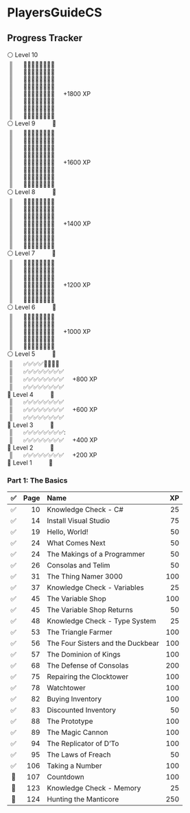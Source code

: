 # PlayersGuideCS

## Progress Tracker

:white_circle: Level 10 <br/>
&nbsp;║&nbsp;&nbsp;&nbsp;&nbsp;&nbsp; :black_square_button::black_square_button::black_square_button::black_square_button::black_square_button::black_square_button::black_square_button::black_square_button: &nbsp;&nbsp;&nbsp; <br/>
&nbsp;║&nbsp;&nbsp;&nbsp;&nbsp;&nbsp; :black_square_button::black_square_button::black_square_button::black_square_button::black_square_button::black_square_button::black_square_button::black_square_button: &nbsp;&nbsp;&nbsp; <br/>
&nbsp;║&nbsp;&nbsp;&nbsp;&nbsp;&nbsp; :black_square_button::black_square_button::black_square_button::black_square_button::black_square_button::black_square_button::black_square_button::black_square_button: &nbsp;&nbsp;&nbsp; <br/>
&nbsp;║&nbsp;&nbsp;&nbsp;&nbsp;&nbsp; :black_square_button::black_square_button::black_square_button::black_square_button::black_square_button::black_square_button::black_square_button::black_square_button: &nbsp;&nbsp;&nbsp; <br/>
&nbsp;║&nbsp;&nbsp;&nbsp;&nbsp;&nbsp; :black_square_button::black_square_button::black_square_button::black_square_button::black_square_button::black_square_button::black_square_button::black_square_button: &nbsp;&nbsp;&nbsp; +1800 XP<br/>
&nbsp;║&nbsp;&nbsp;&nbsp;&nbsp;&nbsp; :black_square_button::black_square_button::black_square_button::black_square_button::black_square_button::black_square_button::black_square_button::black_square_button: &nbsp;&nbsp;&nbsp; <br/>
&nbsp;║&nbsp;&nbsp;&nbsp;&nbsp;&nbsp; :black_square_button::black_square_button::black_square_button::black_square_button::black_square_button::black_square_button::black_square_button::black_square_button: &nbsp;&nbsp;&nbsp; <br/>
&nbsp;║&nbsp;&nbsp;&nbsp;&nbsp;&nbsp; :black_square_button::black_square_button::black_square_button::black_square_button::black_square_button::black_square_button::black_square_button::black_square_button: &nbsp;&nbsp;&nbsp; <br/>
:white_circle: Level 9 &nbsp;&nbsp;&nbsp;&nbsp;&nbsp;&nbsp;&nbsp;&nbsp; :small_red_triangle: &nbsp;&nbsp;&nbsp;&nbsp;&nbsp;&nbsp; <br/>
&nbsp;║&nbsp;&nbsp;&nbsp;&nbsp;&nbsp; :black_square_button::black_square_button::black_square_button::black_square_button::black_square_button::black_square_button::black_square_button::black_square_button: &nbsp;&nbsp;&nbsp; <br/>
&nbsp;║&nbsp;&nbsp;&nbsp;&nbsp;&nbsp; :black_square_button::black_square_button::black_square_button::black_square_button::black_square_button::black_square_button::black_square_button::black_square_button: &nbsp;&nbsp;&nbsp; <br/>
&nbsp;║&nbsp;&nbsp;&nbsp;&nbsp;&nbsp; :black_square_button::black_square_button::black_square_button::black_square_button::black_square_button::black_square_button::black_square_button::black_square_button: &nbsp;&nbsp;&nbsp; <br/>
&nbsp;║&nbsp;&nbsp;&nbsp;&nbsp;&nbsp; :black_square_button::black_square_button::black_square_button::black_square_button::black_square_button::black_square_button::black_square_button::black_square_button: &nbsp;&nbsp;&nbsp; <br/>
&nbsp;║&nbsp;&nbsp;&nbsp;&nbsp;&nbsp; :black_square_button::black_square_button::black_square_button::black_square_button::black_square_button::black_square_button::black_square_button::black_square_button: &nbsp;&nbsp;&nbsp; +1600 XP<br/>
&nbsp;║&nbsp;&nbsp;&nbsp;&nbsp;&nbsp; :black_square_button::black_square_button::black_square_button::black_square_button::black_square_button::black_square_button::black_square_button::black_square_button: &nbsp;&nbsp;&nbsp; <br/>
&nbsp;║&nbsp;&nbsp;&nbsp;&nbsp;&nbsp; :black_square_button::black_square_button::black_square_button::black_square_button::black_square_button::black_square_button::black_square_button::black_square_button: &nbsp;&nbsp;&nbsp; <br/>
&nbsp;║&nbsp;&nbsp;&nbsp;&nbsp;&nbsp; :black_square_button::black_square_button::black_square_button::black_square_button::black_square_button::black_square_button::black_square_button::black_square_button: &nbsp;&nbsp;&nbsp; <br/>
:white_circle: Level 8 &nbsp;&nbsp;&nbsp;&nbsp;&nbsp;&nbsp;&nbsp;&nbsp; :small_red_triangle: &nbsp;&nbsp;&nbsp;&nbsp;&nbsp;&nbsp; <br/>
&nbsp;║&nbsp;&nbsp;&nbsp;&nbsp;&nbsp; :black_square_button::black_square_button::black_square_button::black_square_button::black_square_button::black_square_button::black_square_button::black_square_button: &nbsp;&nbsp;&nbsp; <br/>
&nbsp;║&nbsp;&nbsp;&nbsp;&nbsp;&nbsp; :black_square_button::black_square_button::black_square_button::black_square_button::black_square_button::black_square_button::black_square_button::black_square_button: &nbsp;&nbsp;&nbsp; <br/>
&nbsp;║&nbsp;&nbsp;&nbsp;&nbsp;&nbsp; :black_square_button::black_square_button::black_square_button::black_square_button::black_square_button::black_square_button::black_square_button::black_square_button: &nbsp;&nbsp;&nbsp; <br/>
&nbsp;║&nbsp;&nbsp;&nbsp;&nbsp;&nbsp; :black_square_button::black_square_button::black_square_button::black_square_button::black_square_button::black_square_button::black_square_button::black_square_button: &nbsp;&nbsp;&nbsp; +1400 XP<br/>
&nbsp;║&nbsp;&nbsp;&nbsp;&nbsp;&nbsp; :black_square_button::black_square_button::black_square_button::black_square_button::black_square_button::black_square_button::black_square_button::black_square_button: &nbsp;&nbsp;&nbsp; <br/>
&nbsp;║&nbsp;&nbsp;&nbsp;&nbsp;&nbsp; :black_square_button::black_square_button::black_square_button::black_square_button::black_square_button::black_square_button::black_square_button::black_square_button: &nbsp;&nbsp;&nbsp; <br/>
&nbsp;║&nbsp;&nbsp;&nbsp;&nbsp;&nbsp; :black_square_button::black_square_button::black_square_button::black_square_button::black_square_button::black_square_button::black_square_button::black_square_button: &nbsp;&nbsp;&nbsp; <br/>
:white_circle: Level 7 &nbsp;&nbsp;&nbsp;&nbsp;&nbsp;&nbsp;&nbsp;&nbsp; :small_red_triangle: &nbsp;&nbsp;&nbsp;&nbsp;&nbsp;&nbsp; <br/>
&nbsp;║&nbsp;&nbsp;&nbsp;&nbsp;&nbsp; :black_square_button::black_square_button::black_square_button::black_square_button::black_square_button::black_square_button::black_square_button::black_square_button: &nbsp;&nbsp;&nbsp; <br/>
&nbsp;║&nbsp;&nbsp;&nbsp;&nbsp;&nbsp; :black_square_button::black_square_button::black_square_button::black_square_button::black_square_button::black_square_button::black_square_button::black_square_button: &nbsp;&nbsp;&nbsp; <br/>
&nbsp;║&nbsp;&nbsp;&nbsp;&nbsp;&nbsp; :black_square_button::black_square_button::black_square_button::black_square_button::black_square_button::black_square_button::black_square_button::black_square_button: &nbsp;&nbsp;&nbsp; <br/>
&nbsp;║&nbsp;&nbsp;&nbsp;&nbsp;&nbsp; :black_square_button::black_square_button::black_square_button::black_square_button::black_square_button::black_square_button::black_square_button::black_square_button: &nbsp;&nbsp;&nbsp; +1200 XP<br/>
&nbsp;║&nbsp;&nbsp;&nbsp;&nbsp;&nbsp; :black_square_button::black_square_button::black_square_button::black_square_button::black_square_button::black_square_button::black_square_button::black_square_button: &nbsp;&nbsp;&nbsp; <br/>
&nbsp;║&nbsp;&nbsp;&nbsp;&nbsp;&nbsp; :black_square_button::black_square_button::black_square_button::black_square_button::black_square_button::black_square_button::black_square_button::black_square_button: &nbsp;&nbsp;&nbsp; <br/>
:white_circle: Level 6 &nbsp;&nbsp;&nbsp;&nbsp;&nbsp;&nbsp;&nbsp;&nbsp; :small_red_triangle: &nbsp;&nbsp;&nbsp;&nbsp;&nbsp;&nbsp; <br/>
&nbsp;║&nbsp;&nbsp;&nbsp;&nbsp;&nbsp; :black_square_button::black_square_button::black_square_button::black_square_button::black_square_button::black_square_button::black_square_button::black_square_button: &nbsp;&nbsp;&nbsp; <br/>
&nbsp;║&nbsp;&nbsp;&nbsp;&nbsp;&nbsp; :black_square_button::black_square_button::black_square_button::black_square_button::black_square_button::black_square_button::black_square_button::black_square_button: &nbsp;&nbsp;&nbsp; <br/>
&nbsp;║&nbsp;&nbsp;&nbsp;&nbsp;&nbsp; :black_square_button::black_square_button::black_square_button::black_square_button::black_square_button::black_square_button::black_square_button::black_square_button: &nbsp;&nbsp;&nbsp; +1000 XP<br/>
&nbsp;║&nbsp;&nbsp;&nbsp;&nbsp;&nbsp; :black_square_button::black_square_button::black_square_button::black_square_button::black_square_button::black_square_button::black_square_button::black_square_button: &nbsp;&nbsp;&nbsp; <br/>
&nbsp;║&nbsp;&nbsp;&nbsp;&nbsp;&nbsp; :black_square_button::black_square_button::black_square_button::black_square_button::black_square_button::black_square_button::black_square_button::black_square_button: &nbsp;&nbsp;&nbsp; <br/>
:white_circle: Level 5 &nbsp;&nbsp;&nbsp;&nbsp;&nbsp;&nbsp;&nbsp;&nbsp; :small_red_triangle: &nbsp;&nbsp;&nbsp;&nbsp;&nbsp;&nbsp; <br/>
&nbsp;║&nbsp;&nbsp;&nbsp;&nbsp;&nbsp; :white_check_mark::white_check_mark::white_check_mark::white_check_mark::black_square_button::black_square_button::black_square_button::black_square_button: &nbsp;&nbsp;&nbsp; <br/>
&nbsp;║&nbsp;&nbsp;&nbsp;&nbsp;&nbsp; :white_check_mark::white_check_mark::white_check_mark::white_check_mark::white_check_mark::white_check_mark::white_check_mark::white_check_mark: &nbsp;&nbsp;&nbsp; <br/>
&nbsp;║&nbsp;&nbsp;&nbsp;&nbsp;&nbsp; :white_check_mark::white_check_mark::white_check_mark::white_check_mark::white_check_mark::white_check_mark::white_check_mark::white_check_mark: &nbsp;&nbsp;&nbsp; +800 XP<br/>
&nbsp;║&nbsp;&nbsp;&nbsp;&nbsp;&nbsp; :white_check_mark::white_check_mark::white_check_mark::white_check_mark::white_check_mark::white_check_mark::white_check_mark::white_check_mark: &nbsp;&nbsp;&nbsp; <br/>
:large_blue_circle: Level 4 &nbsp;&nbsp;&nbsp;&nbsp;&nbsp;&nbsp;&nbsp;&nbsp; :small_red_triangle: &nbsp;&nbsp;&nbsp;&nbsp;&nbsp;&nbsp; <br/>
&nbsp;║&nbsp;&nbsp;&nbsp;&nbsp;&nbsp; :white_check_mark::white_check_mark::white_check_mark::white_check_mark::white_check_mark::white_check_mark::white_check_mark::white_check_mark: &nbsp;&nbsp;&nbsp; <br/>
&nbsp;║&nbsp;&nbsp;&nbsp;&nbsp;&nbsp; :white_check_mark::white_check_mark::white_check_mark::white_check_mark::white_check_mark::white_check_mark::white_check_mark::white_check_mark: &nbsp;&nbsp;&nbsp; +600 XP<br/>
&nbsp;║&nbsp;&nbsp;&nbsp;&nbsp;&nbsp; :white_check_mark::white_check_mark::white_check_mark::white_check_mark::white_check_mark::white_check_mark::white_check_mark::white_check_mark: &nbsp;&nbsp;&nbsp; <br/>
:large_blue_circle: Level 3 &nbsp;&nbsp;&nbsp;&nbsp;&nbsp;&nbsp;&nbsp;&nbsp; :small_red_triangle: &nbsp;&nbsp;&nbsp;&nbsp;&nbsp;&nbsp; <br/>
&nbsp;║&nbsp;&nbsp;&nbsp;&nbsp;&nbsp; :white_check_mark::white_check_mark::white_check_mark::white_check_mark::white_check_mark::white_check_mark::white_check_mark::white_check_mark:: &nbsp;&nbsp;&nbsp; <br/>
&nbsp;║&nbsp;&nbsp;&nbsp;&nbsp;&nbsp; :white_check_mark::white_check_mark::white_check_mark::white_check_mark::white_check_mark::white_check_mark::white_check_mark::white_check_mark: &nbsp;&nbsp;&nbsp; +400 XP<br/>
:large_blue_circle: Level 2 &nbsp;&nbsp;&nbsp;&nbsp;&nbsp;&nbsp;&nbsp;&nbsp; :small_red_triangle: &nbsp;&nbsp;&nbsp;&nbsp;&nbsp;&nbsp; <br/>
&nbsp;║&nbsp;&nbsp;&nbsp;&nbsp;&nbsp; :white_check_mark::white_check_mark::white_check_mark::white_check_mark::white_check_mark::white_check_mark::white_check_mark::white_check_mark: &nbsp;&nbsp;&nbsp; +200 XP<br/>
:large_blue_circle: Level 1 &nbsp;&nbsp;&nbsp;&nbsp;&nbsp;&nbsp;&nbsp;&nbsp; :small_red_triangle: &nbsp;&nbsp;&nbsp;&nbsp;&nbsp;&nbsp; <br/>

### Part 1: The Basics
| :white_check_mark: | <b>Page</b>  | <b>Name</b>  | <b>XP</b> |
| :---: | ---: | :--- | ---: | 
| :white_check_mark: | 10 | Knowledge Check - C# | 25 | 
| :white_check_mark: | 14 | Install Visual Studio | 75 |   
| :white_check_mark: | 19 | Hello, World! | 50 |   
| :white_check_mark: | 24 | What Comes Next | 50 |   
| :white_check_mark: | 24 | The Makings of a Programmer | 50 |   
| :white_check_mark: | 26 | Consolas and Telim | 50 |   
| :white_check_mark: | 31 | The Thing Namer 3000 | 100 |   
| :white_check_mark: | 37 | Knowledge Check - Variables | 25 |   
| :white_check_mark: | 45 | The Variable Shop | 100 |   
| :white_check_mark: | 45 | The Variable Shop Returns | 50 |   
| :white_check_mark: | 48 | Knowledge Check - Type System | 25 |   
| :white_check_mark: | 53 | The Triangle Farmer | 100 |   
| :white_check_mark: | 56 | The Four Sisters and the Duckbear | 100 |   
| :white_check_mark: | 57 | The Dominion of Kings | 100 |   
| :white_check_mark: | 68 | The Defense of Consolas | 200 |   
| :white_check_mark: | 75 | Repairing the Clocktower | 100 |   
| :white_check_mark: | 78 | Watchtower | 100 |   
| :white_check_mark: | 82 | Buying Inventory | 100 |   
| :white_check_mark: | 83 | Discounted Inventory | 50 |   
| :white_check_mark: | 88 | The Prototype | 100 |   
| :white_check_mark: | 89 | The Magic Cannon | 100 |   
| :white_check_mark: | 94 | The Replicator of D’To | 100 |   
| :white_check_mark: | 95 | The Laws of Freach | 50 |   
| :white_check_mark:  | 106 | Taking a Number | 100 |   
| :black_square_button: | 107 | Countdown | 100 |   
| :black_square_button: | 123 | Knowledge Check - Memory | 25 |   
| :black_square_button: | 124 | Hunting the Manticore | 250 |  
